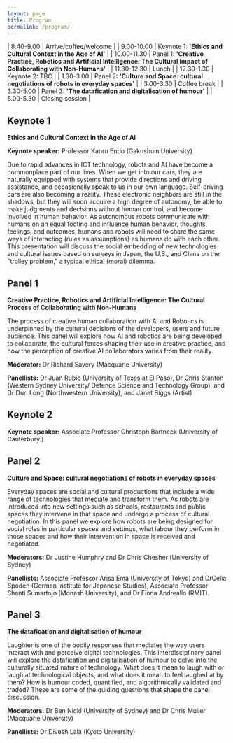 ```yaml
---
layout: page
title: Program
permalink: /program/
---
```


| 8.40-9.00 | Arrive/coffee/welcome |
| 9.00-10.00 | Keynote 1: **'Ethics and Cultural Context in the Age of AI'**  |
| 10.00-11.30 | Panel 1: **'Creative Practice, Robotics and Artificial Intelligence: The Cultural Impact of Collaborating with Non-Humans'**  |
| 11.30-12.30 | Lunch  |
| 12.30-1.30 | Keynote 2: TBC  |
| 1.30-3.00 | Panel 2: **'Culture and Space: cultural negotiations of robots in everyday spaces'**  |
| 3.00-3.30 | Coffee break  |
| 3.30-5.00 | Panel 3: **'The datafication and digitalisation of humour'**  |
| 5.00-5.30 | Closing session  |

## Keynote 1

**Ethics and Cultural Context in the Age of AI**

**Keynote speaker:** Professor Kaoru Endo (Gakushuin University)

Due to rapid advances in ICT technology, robots and AI have become a commonplace part of our lives. When we get into our cars, they are naturally equipped with systems that provide directions and driving assistance, and occasionally speak to us in our own language. Self-driving cars are also becoming a reality.  These electronic neighbors are still in the shadows, but they will soon acquire a high degree of autonomy, be able to make judgments and decisions without human control, and become involved in human behavior.  As autonomous robots communicate with humans on an equal footing and influence human behavior, thoughts, feelings, and outcomes, humans and robots will need to share the same ways of interacting (rules as assumptions) as humans do with each other.  This presentation will discuss the social embedding of new technologies and cultural issues based on surveys in Japan, the U.S., and China on the "trolley problem," a typical ethical (moral) dilemma.

## Panel 1

**Creative Practice, Robotics and Artificial Intelligence: The Cultural Process of Collaborating with Non-Humans**

The process of creative human collaboration with AI and Robotics is underpinned by the cultural decisions of the developers, users and future audience. This panel will explore how AI and robotics are being developed to collaborate, the cultural forces shaping their use in creative practice, and how the perception of creative AI collaborators varies from their reality.

**Moderator:** Dr Richard Savery (Macquarie University)

**Panellists:** Dr Juan Rubio (University of Texas at El Paso), Dr Chris Stanton (Western Sydney University/ Defence Science and Technology Group), and Dr Duri Long (Northwestern University), and Janet Biggs (Artist)

## Keynote 2

**Keynote speaker:** Associate Professor Christoph Bartneck (University of Canterbury.)

## Panel 2

**Culture and Space: cultural negotiations of robots in everyday spaces**

Everyday spaces are social and cultural productions that include a wide range of technologies that mediate and transform them. As robots are introduced into new settings such as schools, restaurants and public spaces they intervene in that space and undergo a process of cultural negotiation. In this panel we explore how robots are being designed for social roles in particular spaces and settings, what labour they perform in those spaces and how their intervention in space is received and negotiated. 

**Moderators:** Dr Justine Humphry and Dr Chris Chesher (University of Sydney)

**Panellists:** Associate Professor Arisa Ema (University of Tokyo) and DrCelia Spoden (German Institute for Japanese Studies), Associate Professor Shanti Sumartojo (Monash University), and Dr Fiona Andreallo (RMIT).

## Panel 3

**The datafication and digitalisation of humour**

Laughter is one of the bodily responses that mediates the way users interact with and perceive digital technologies. This interdisciplinary panel will explore the datafication and digitalisation of humour to delve into the culturally situated nature of technology. What does it mean to laugh with or laugh at technological objects, and what does it mean to feel laughed at by them? How is humour coded, quantified, and algorithmically validated and traded? These are some of the guiding questions that shape the panel discussion.

**Moderators:** Dr Ben Nickl (University of Sydney) and Dr Chris Muller (Macquarie University)

**Panellists:** Dr Divesh Lala (Kyoto University)
